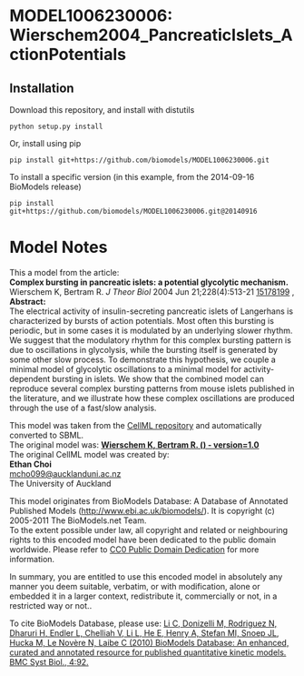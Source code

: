# MODEL1006230006: Wierschem2004_PancreaticIslets_ActionPotentials

## Installation

Download this repository, and install with distutils

`python setup.py install`

Or, install using pip

`pip install git+https://github.com/biomodels/MODEL1006230006.git`

To install a specific version (in this example, from the 2014-09-16 BioModels release)

`pip install git+https://github.com/biomodels/MODEL1006230006.git@20140916`


# Model Notes


This a model from the article:  
**Complex bursting in pancreatic islets: a potential glycolytic mechanism.**   
Wierschem K, Bertram R. _J Theor Biol_ 2004 Jun 21;228(4):513-21
[15178199](http://www.ncbi.nlm.nih.gov/pubmed/15178199) ,  
**Abstract:**   
The electrical activity of insulin-secreting pancreatic islets of Langerhans
is characterized by bursts of action potentials. Most often this bursting is
periodic, but in some cases it is modulated by an underlying slower rhythm. We
suggest that the modulatory rhythm for this complex bursting pattern is due to
oscillations in glycolysis, while the bursting itself is generated by some
other slow process. To demonstrate this hypothesis, we couple a minimal model
of glycolytic oscillations to a minimal model for activity-dependent bursting
in islets. We show that the combined model can reproduce several complex
bursting patterns from mouse islets published in the literature, and we
illustrate how these complex oscillations are produced through the use of a
fast/slow analysis.

This model was taken from the [CellML
repository](http://www.cellml.org/models) and automatically converted to SBML.  
The original model was: [ **Wierschem K, Bertram R. () - version=1.0**
](http://models.cellml.org/exposure/8208bdd04deaa0851f1f935b263d6035)  
The original CellML model was created by:  
**Ethan Choi**   
mcho099@aucklanduni.ac.nz  
The University of Auckland  

This model originates from BioModels Database: A Database of Annotated
Published Models (http://www.ebi.ac.uk/biomodels/). It is copyright (c)
2005-2011 The BioModels.net Team.  
To the extent possible under law, all copyright and related or neighbouring
rights to this encoded model have been dedicated to the public domain
worldwide. Please refer to [CC0 Public Domain
Dedication](http://creativecommons.org/publicdomain/zero/1.0/) for more
information.

In summary, you are entitled to use this encoded model in absolutely any
manner you deem suitable, verbatim, or with modification, alone or embedded it
in a larger context, redistribute it, commercially or not, in a restricted way
or not..  
  
To cite BioModels Database, please use: [Li C, Donizelli M, Rodriguez N,
Dharuri H, Endler L, Chelliah V, Li L, He E, Henry A, Stefan MI, Snoep JL,
Hucka M, Le Novère N, Laibe C (2010) BioModels Database: An enhanced, curated
and annotated resource for published quantitative kinetic models. BMC Syst
Biol., 4:92.](http://www.ncbi.nlm.nih.gov/pubmed/20587024)


